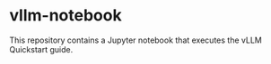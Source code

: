 # vllm-notebook
This repository contains a Jupyter notebook that executes the vLLM Quickstart guide.
